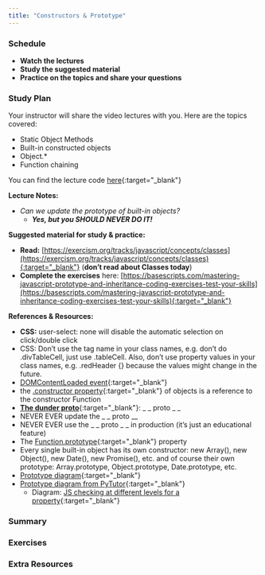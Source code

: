 ```yaml
---
title: "Constructors & Prototype"
---
```


### Schedule

  - **Watch the lectures**
  - **Study the suggested material**
  - **Practice on the topics and share your questions**

### Study Plan

  Your instructor will share the video lectures with you. Here are the topics covered:

  - Static Object Methods  
  - Built-in constructed objects  
  - Object.*  
  - Function chaining

  You can find the lecture code [here](){:target="_blank"}

  **Lecture Notes:**

  - *Can we update the prototype of built-in objects?*  
    - ***Yes, but you SHOULD NEVER DO IT!***  

  **Suggested material for study & practice:**

  - **Read:** [https://exercism.org/tracks/javascript/concepts/classes](https://exercism.org/tracks/javascript/concepts/classes){:target="_blank"} (**don’t read about Classes today**)  
  - **Complete the exercises** here: [https://basescripts.com/mastering-javascript-prototype-and-inheritance-coding-exercises-test-your-skills](https://basescripts.com/mastering-javascript-prototype-and-inheritance-coding-exercises-test-your-skills){:target="_blank"}

  **References & Resources:**

  - **CSS:** user-select: none will disable the automatic selection on click/double click  
  - CSS: Don’t use the tag name in your class names, e.g. don’t do .divTableCell, just use .tableCell. Also, don’t use property values in your class names, e.g. .redHeader {} because the values might change in the future.   
  - [DOMContentLoaded event](https://developer.mozilla.org/en-US/docs/Web/API/Document/DOMContentLoaded_event){:target="_blank"}  
  - the [.constructor property](https://developer.mozilla.org/en-US/docs/Web/JavaScript/Reference/Global_Objects/Object/constructor){:target="_blank"} of objects is a reference to the constructor Function  
  - [**The dunder proto**](https://developer.mozilla.org/en-US/docs/Web/JavaScript/Reference/Global_Objects/Object/proto){:target="_blank"}: \_ \_ proto \_ \_  
  - NEVER EVER update the \_ \_ proto \_\_  
  - NEVER EVER use the \_ \_ proto \_ \_ in production (it’s just an educational feature)  
  - The [Function.prototype](https://developer.mozilla.org/en-US/docs/Web/JavaScript/Reference/Global_Objects/Function/prototype){:target="_blank"} property  
  - Every single built-in object has its own constructor: new Array(), new Object(), new Date(), new Promise(), etc. and of course their own prototype: Array.prototype, Object.prototype, Date.prototype, etc.  
  - [Prototype diagram](https://i.imgur.com/2rP4eLG_d.webp?maxwidth=1520&fidelity=grand){:target="_blank"}  
  - [Prototype diagram from PyTutor](https://pythontutor.com/render.html#code=function%20Like%28%20numOfLikes%20%29%7B%0A%20%20this.numberOfLikes%20%3D%20numOfLikes%3B%0A%7D%0ALike.prototype.getLikes%20%3D%20function%28%29%7B%0A%20%20return%20this.numberOfLikes%3B%0A%7D%0ALike.prototype.version%20%3D%2042%3B%0Aconst%20l1%20%3D%20new%20Like%28100%29%3B%0Aconst%20l2%20%3D%20new%20Like%28200%29%3B&cumulative=false&curInstr=8&heapPrimitives=nevernest&mode=display&origin=opt-frontend.js&py=js&rawInputLstJSON=%5B%5D&textReferences=false){:target="_blank"}  
    - Diagram: [JS checking at different levels for a property](https://pythontutor.com/render.html#code=function%20ArrayV2%28array%29%20%7B%0A%20%20this.array%20%3D%20array%3B%0A%7D%0AArrayV2.prototype.getArray%20%3D%20function%28%29%20%7B%0A%20%20return%20this.array%3B%0A%7D%0Aconst%20a1%20%3D%20new%20ArrayV2%28%5B10,%2020,%2030,%205%5D%29%3B%0Aconst%20a2%20%3D%20new%20ArrayV2%28%5B9,8,7%5D%29%3B%0Aa1.getArray%20%3D%20function%28%29%20%7B%0A%20%20return%20%22Custom!%22%3B%0A%7D&cumulative=false&curInstr=8&heapPrimitives=nevernest&mode=display&origin=opt-frontend.js&py=js&rawInputLstJSON=%5B%5D&textReferences=false){:target="_blank"}

### Summary

### Exercises

### Extra Resources